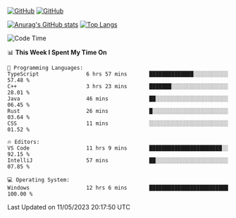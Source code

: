 [![GitHub](https://img.shields.io/github/followers/sharpxk?style=social)](https://github.com/sharpxk) [![GitHub](https://img.shields.io/github/stars/sharpxk?style=social)](https://github.com/sharpxk)

[![Anurag's GitHub stats](https://github-readme-stats-git-masterrstaa-rickstaa.vercel.app/api?username=sharpxk&hide=contribs,prs,issues&show_icons=true&theme=tokyonight)](https://github.com/anuraghazra/github-readme-stats)
[![Top Langs](https://github-readme-stats-git-masterrstaa-rickstaa.vercel.app/api/top-langs/?username=sharpxk&layout=compact&theme=tokyonight)](https://github.com/anuraghazra/github-readme-stats)

<!--START_SECTION:waka-->
![Code Time](http://img.shields.io/badge/Code%20Time-89%20hrs%207%20mins-blue)

📊 **This Week I Spent My Time On** 

```text
💬 Programming Languages: 
TypeScript               6 hrs 57 mins       ██████████████░░░░░░░░░░░   57.48 % 
C++                      3 hrs 23 mins       ███████░░░░░░░░░░░░░░░░░░   28.01 % 
Java                     46 mins             ██░░░░░░░░░░░░░░░░░░░░░░░   06.45 % 
Rust                     26 mins             █░░░░░░░░░░░░░░░░░░░░░░░░   03.64 % 
CSS                      11 mins             ░░░░░░░░░░░░░░░░░░░░░░░░░   01.52 % 

🔥 Editors: 
VS Code                  11 hrs 9 mins       ███████████████████████░░   92.15 % 
IntelliJ                 57 mins             ██░░░░░░░░░░░░░░░░░░░░░░░   07.85 % 

💻 Operating System: 
Windows                  12 hrs 6 mins       █████████████████████████   100.00 % 
```


 Last Updated on 11/05/2023 20:17:50 UTC
<!--END_SECTION:waka-->
